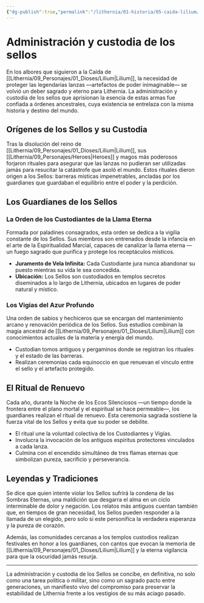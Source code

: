 ```yaml
---
{"dg-publish":true,"permalink":"/lithernia/01-historia/05-caida-lilium/administracion-y-custodia-de-los-sellos/","title":"Administración y custodia de los sellos","tags":["lithernia","lore","sellos","ordenes","rituales"]}
---
```


# Administración y custodia de los sellos

En los albores que siguieron a la Caída de [[Lithernia/09_Personajes/01_Dioses/Lilium\|Lilium]], la necesidad de proteger las legendarias lanzas —artefactos de poder inimaginable— se volvió un deber sagrado y eterno para Lithernia. La administración y custodia de los sellos que aprisionan la esencia de estas armas fue confiada a órdenes ancestrales, cuya existencia se entrelaza con la misma historia y destino del mundo.

## Orígenes de los Sellos y su Custodia

Tras la disolución del reino de [[Lithernia/09_Personajes/01_Dioses/Lilium\|Lilium]], sus [[Lithernia/09_Personajes/Heroes\|Heroes]] y magos más poderosos forjaron rituales para asegurar que las lanzas no pudieran ser utilizadas jamás para resucitar la catástrofe que asoló el mundo. Estos rituales dieron origen a los Sellos: barreras místicas impenetrables, ancladas por los guardianes que guardaban el equilibrio entre el poder y la perdición.

## Los Guardianes de los Sellos

### La Orden de los Custodiantes de la Llama Eterna

Formada por paladines consagrados, esta orden se dedica a la vigilia constante de los Sellos. Sus miembros son entrenados desde la infancia en el arte de la Espiritualidad Marcial, capaces de canalizar la llama eterna —un fuego sagrado que purifica y protege los receptáculos místicos.

- **Juramento de Vela Infinita:** Cada Custodiante jura nunca abandonar su puesto mientras su vida le sea concedida.
- **Ubicación:** Los Sellos son custodiados en templos secretos diseminados a lo largo de Lithernia, ubicados en lugares de poder natural y místico.
  
### Los Vigías del Azur Profundo

Una orden de sabios y hechiceros que se encargan del mantenimiento arcano y renovación periódica de los Sellos. Sus estudios combinan la magia ancestral de [[Lithernia/09_Personajes/01_Dioses/Lilium\|Lilium]] con conocimientos actuales de la materia y energía del mundo.

- Custodian tomos antiguos y pergaminos donde se registran los rituales y el estado de las barreras.
- Realizan ceremonias cada equinoccio en que renuevan el vínculo entre el sello y el artefacto protegido.

## El Ritual de Renuevo

Cada año, durante la Noche de los Ecos Silenciosos —un tiempo donde la frontera entre el plano mortal y el espiritual se hace permeable—, los guardianes realizan el ritual de renuevo. Esta ceremonia sagrada sostiene la fuerza vital de los Sellos y evita que su poder se debilite.

- El ritual une la voluntad colectiva de los Custodiantes y Vigías.
- Involucra la invocación de los antiguos espíritus protectores vinculados a cada lanza.
- Culmina con el encendido simultáneo de tres flamas eternas que simbolizan pureza, sacrificio y perseverancia.

## Leyendas y Tradiciones

Se dice que quien intente violar los Sellos sufrirá la condena de las Sombras Eternas, una maldición que desgarra el alma en un ciclo interminable de dolor y negación. Los relatos más antiguos cuentan también que, en tiempos de gran necesidad, los Sellos pueden responder a la llamada de un elegido, pero solo si este personifica la verdadera esperanza y la pureza de corazón.

Además, las comunidades cercanas a los templos custodios realizan festivales en honor a los guardianes, con cantos que evocan la memoria de [[Lithernia/09_Personajes/01_Dioses/Lilium\|Lilium]] y la eterna vigilancia para que la oscuridad jamás resurja.

---

La administración y custodia de los Sellos se concibe, en definitiva, no solo como una tarea política o militar, sino como un sagrado pacto entre generaciones, un manifiesto vivo del compromiso para preservar la estabilidad de Lithernia frente a los vestigios de su más aciago pasado.